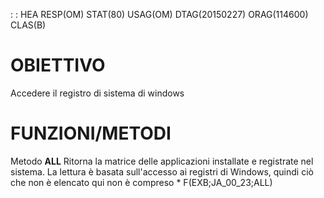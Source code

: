  :  : HEA RESP(OM) STAT(80) USAG(OM) DTAG(20150227) ORAG(114600) CLAS(B)

# OBIETTIVO
Accedere il registro di sistema di windows

# FUNZIONI/METODI
Metodo **ALL**
Ritorna la matrice delle applicazioni installate e registrate nel sistema. La lettura è basata sull'accesso ai registri di Windows, quindi ciò che non è elencato qui non è compreso
\* F(EXB;JA_00_23;ALL)



